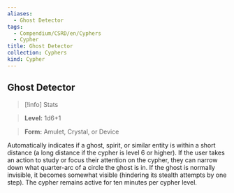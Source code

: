 ```yaml
---
aliases:
  - Ghost Detector
tags:
  - Compendium/CSRD/en/Cyphers
  - Cypher
title: Ghost Detector
collection: Cyphers
kind: Cypher
---
```

## Ghost Detector    
>[!info] Stats    
> **Level:** 1d6+1    
> **Form:** Amulet, Crystal, or Device  
    
Automatically indicates if a ghost, spirit, or similar entity is within a short distance (a long distance if the cypher is level 6 or higher). If the user takes an action to study or focus their attention on the cypher, they can narrow down what quarter-arc of a circle the ghost is in. If the ghost is normally invisible, it becomes somewhat visible (hindering its stealth attempts by one step). The cypher remains active for ten minutes per cypher level.